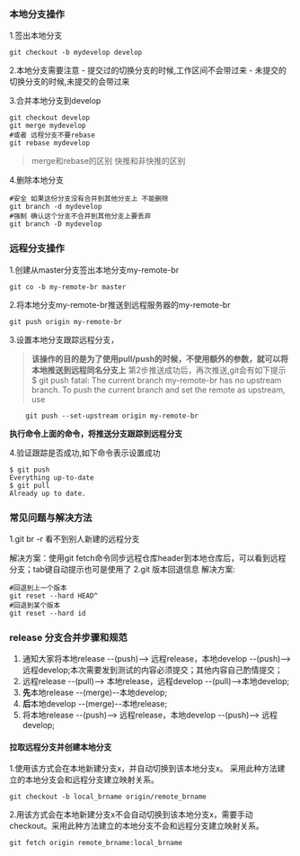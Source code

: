 ### 本地分支操作
1.签出本地分支
```
git checkout -b mydevelop develop
```
2.本地分支需要注意
    - 提交过的切换分支的时候,工作区间不会带过来
    - 未提交的切换分支的时候,未提交的会带过来
    
3.合并本地分支到develop
```
git checkout develop
git merge mydevelop
#或者 远程分支不要rebase
git rebase mydevelop 
```
> merge和rebase的区别 
> 快推和非快推的区别

4.删除本地分支
```
#安全 如果这份分支没有合并到其他分支上 不能删除
git branch -d mydevelop 
#强制 确认这个分支不合并到其他分支上要丢弃
git branch -D mydevelop
```
### 远程分支操作

1.创建从master分支签出本地分支my-remote-br
```
git co -b my-remote-br master
```
2.将本地分支my-remote-br推送到远程服务器的my-remote-br
```
git push origin my-remote-br

```
3.设置本地分支跟踪远程分支，
 > **该操作的目的是为了使用pull/push的时候，不使用额外的参数，就可以将
 > 本地推送到远程同名分支上**
 > 第2步推送成功后，再次推送,git会有如下提示
 > $ git push
 > fatal: The current branch my-remote-br has no upstream branch.
 > To push the current branch and set the remote as upstream, use

```
    git push --set-upstream origin my-remote-br
```
**执行命令上面的命令，将推送分支跟踪到远程分支**

4.验证跟踪是否成功,如下命令表示设置成功
```
$ git push
Everything up-to-date
$ git pull
Already up to date.
```
### 常见问题与解决方法
1.git br -r 看不到别人新建的远程分支

解决方案：使用git fetch命令同步远程仓库header到本地仓库后，可以看到远程分支；tab键自动提示也可是使用了
2.git 版本回退信息
解决方案:
```
#回退到上一个版本
git reset --hard HEAD^
#回退到某个版本
git reset --hard id
```
### release 分支合并步骤和规范
1. 通知大家将本地release --(push)--> 远程release，本地develop --(push)--> 远程develop;本次需要发到测试的内容必须提交；其他内容自己酌情提交；
2. 远程release --(pull)--> 本地release，远程develop --(pull)-->本地develop;
3. **先**本地release --(merge)--本地develop;
4. **后**本地develop --(merge)--本地release;
5. 将本地release --(push)--> 远程release，本地develop --(push)--> 远程develop;

#### 拉取远程分支并创建本地分支
1.使用该方式会在本地新建分支x，并自动切换到该本地分支x。
采用此种方法建立的本地分支会和远程分支建立映射关系。
```
git checkout -b local_brname origin/remote_brname
```
2.用该方式会在本地新建分支x不会自动切换到该本地分支x，需要手动checkout。采用此种方法建立的本地分支不会和远程分支建立映射关系。
```
git fetch origin remote_brname:local_brname
```















